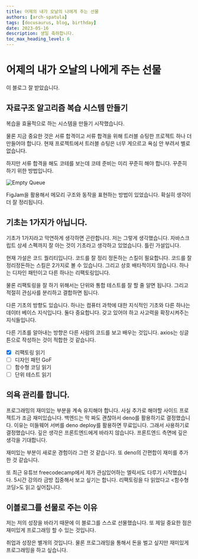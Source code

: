 ```yaml
---
title: 어제의 내가 오날의 나에게 주는 선물
authors: [arch-spatula]
tags: [docusaurus, blog, birthday]
date: 2023-05-16
description: 생일 축하합니다.
toc_max_heading_level: 6
---
```


# 어제의 내가 오날의 나에게 주는 선물

이 블로그 잘 받았습니다.

<!--truncate-->

## 자료구조 알고리즘 복습 시스템 만들기

복습을 효율적으로 하는 시스템을 만들기 시작했습니다.

물론 지금 중요한 것은 서류 합격이고 서류 합격을 위해 트러블 슈팅한 프로젝트 하나 더 만들어야 합니다. 현재 프로젝트에서 트러블 슈팅은 너무 게으르고 욕심 안 부려서 별로 없습니다.

하지만 서류 합격을 해도 코테를 보는데 코테 준비는 미리 꾸준히 해야 합니다. 꾸준히 하기 위한 방법입니다.

![Empty Queue](https://user-images.githubusercontent.com/84452145/238655669-69fedd20-3b87-4ac0-82bf-09d67fb6e20a.png)

FigJam을 활용해서 메모리 구조와 동작을 표현하는 방법이 있었습니다. 확실히 생각이 더 잘 정리됩니다.

## 기초는 1가지가 아닙니다.

기초가 1가지라고 막연하게 생각하면 곤란합니다. 저는 그렇게 생각했습니다. 자바스크립트 상세 스펙까지 잘 아는 것이 기초라고 생각하고 있었습니다. 틀린 가설입니다.

현재 가설은 코드 퀄리티입니다. 코드를 잘 정리 정돈하는 스킬이 필요합니다. 코드를 잘 정리정돈하는 스킬은 2가지로 볼 수 있습니다. 그리고 상호 배타적이지 않습니다. 하나는 디자인 패턴이고 다른 하나는 리팩토링입니다.

물론 리팩토링을 잘 하기 위해서는 단위와 통합 테스트를 잘 할 줄 알면 됩니다. 그리고 적절히 관심사를 분리하고 결합하면 됩니다.

다른 기초의 방향도 있습니다. 하나는 컴퓨터 과학에 대한 지식적인 기초와 다른 하나는 데이터 베이스 지식입니다. 둘다 중요합니다. 갖고 있어야 하고 사고력을 확장시켜주는 지식들입니다.

다른 기초를 알아내는 방향은 다른 사람의 코드를 보고 배우는 것입니다. axios는 싱글튼으로 작성하는 것이 적합한 것 같습니다.

- [x] 리팩토링 읽기
- [ ] 디자인 패턴 GoF
- [ ] 함수형 코딩 읽기
- [ ] 단위 테스트 읽기

## 의욕 관리를 합니다.

프로그래밍의 재미있는 부분을 계속 유지해야 합니다. 사실 추가로 해야할 사이드 프로젝트가 조금 재미있습니다. 백엔드는 막 짜도 괜찮아서 deno를 활용하기로 결정했습니다. 이유는 미들웨어 서버를 deno deploy를 활용하면 무료입니다. 그래서 사용하기로 결정했습니다. 깊은 생각은 프론트엔드에게 바라지 않습니다. 프론트엔드 측면에 깊은 생각을 기대합니다.

재미있는 부분이 새로운 경험이라 그런 것 같습니다. 또 deno의 간편합이 재미를 추가한 것 같습니다.

또 최근 유튜브 freecodecamp에서 제가 관심있어하는 엘릭서도 다루기 시작했습니다. 5시간 강의라 금방 집중해서 보고 싶기는 합니다. 리팩토링을 다 읽었다고 <함수형 코딩>도 읽고 싶어집니다.

## 이블로그를 선물로 주는 이유

저는 저의 성장을 바라기 때문에 이 블로그를 스스로 선물했습니다. 또 제일 중요한 점은 재미있게 프로그래밍 할 수 있는 것입니다.

취업과 성장은 별개의 것입니다. 물론 프로그래밍을 통해서 돈을 벌고 싶지만 재미있게 프로그래밍을 하고 싶습니다.
